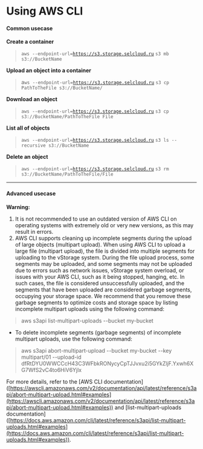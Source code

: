 # Using AWS CLI

#### Common usecase <a href="#usingawscli-commonusecase" id="usingawscli-commonusecase"></a>

**Create a container**

> `aws --endpoint-url=`[`https://s3.storage.selcloud.ru`](https://s3.storage.selcloud.ru/) `s3 mb s3://BucketName`

**Upload an object into a container**

> a`ws --endpoint-url=`[`https://s3.storage.selcloud.ru`](https://s3.storage.selcloud.ru/) `s3 cp PathToTheFile s3://BucketName/`

**Download an object**

> `aws --endpoint-url=`[`https://s3.storage.selcloud.ru`](https://s3.storage.selcloud.ru/) `s3 cp s3://BucketName/PathToTheFile File`

**List all of objects**

> `aws --endpoint-url=`[`https://s3.storage.selcloud.ru`](https://s3.storage.selcloud.ru/) `s3 ls --recursive s3://BucketName`

**Delete an object**

> `aws --endpoint-url=`[`https://s3.storage.selcloud.ru`](https://s3.storage.selcloud.ru/) `s3 rm s3://BucketName/PathToTheFile/File`

***

#### Advanced usecase <a href="#usingawscli-advancedusecase" id="usingawscli-advancedusecase"></a>

**Warning:**&#x20;

1. It is not recommended to use an outdated version of AWS CLI on operating systems with extremely old or very new versions, as this may result in errors.
2. AWS CLI supports cleaning up incomplete segments during the upload of large objects (multipart upload). When using AWS CLI to upload a large file (multipart upload), the file is divided into multiple segments for uploading to the vStorage system. During the file upload process, some segments may be uploaded, and some segments may not be uploaded due to errors such as network issues, vStorage system overload, or issues with your AWS CLI, such as it being stopped, hanging, etc. In such cases, the file is considered unsuccessfully uploaded, and the segments that have been uploaded are considered garbage segments, occupying your storage space. We recommend that you remove these garbage segments to optimize costs and storage space by listing incomplete multipart uploads using the following command:

> aws s3api list-multipart-uploads --bucket my-bucket

* To delete incomplete segments (garbage segments) of incomplete multipart uploads, use the following command:

> aws s3api abort-multipart-upload --bucket my-bucket --key multipart/01 --upload-id dfRtDYU0WWCCcH43C3WFbkRONycyCpTJJvxu2i5GYkZljF.Yxwh6XG7WfS2vC4to6HiV6Yjlx

For more details, refer to the \[AWS CLI documentation]\([https://awscli.amazonaws.com/v2/documentation/api/latest/reference/s3api/abort-multipart-upload.html#examples](https://awscli.amazonaws.com/v2/documentation/api/latest/reference/s3api/abort-multipart-upload.html#examples)) and \[list-multipart-uploads documentation]\([https://docs.aws.amazon.com/cli/latest/reference/s3api/list-multipart-uploads.html#examples](https://docs.aws.amazon.com/cli/latest/reference/s3api/list-multipart-uploads.html#examples)).
